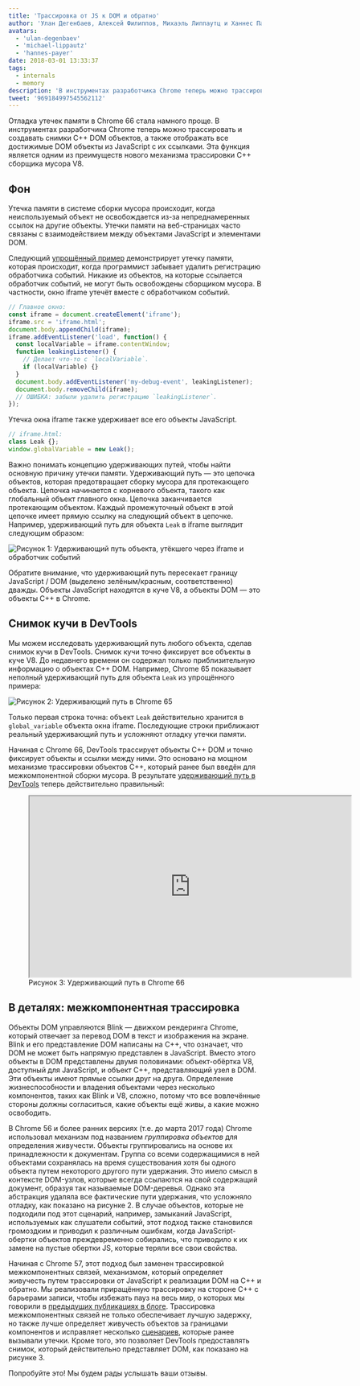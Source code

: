 ```yaml
---
title: 'Трассировка от JS к DOM и обратно'
author: 'Улан Дегенбаев, Алексей Филиппов, Михаэль Липпаутц и Ханнес Паер — содружество DOM'
avatars:
  - 'ulan-degenbaev'
  - 'michael-lippautz'
  - 'hannes-payer'
date: 2018-03-01 13:33:37
tags:
  - internals
  - memory
description: 'В инструментах разработчика Chrome теперь можно трассировать и создавать снимки C++ DOM объектов, а также отображать все достижимые DOM объекты из JavaScript с их ссылками.'
tweet: '969184997545562112'
---
```

Отладка утечек памяти в Chrome 66 стала намного проще. В инструментах разработчика Chrome теперь можно трассировать и создавать снимки C++ DOM объектов, а также отображать все достижимые DOM объекты из JavaScript с их ссылками. Эта функция является одним из преимуществ нового механизма трассировки C++ сборщика мусора V8.

<!--truncate-->
## Фон

Утечка памяти в системе сборки мусора происходит, когда неиспользуемый объект не освобождается из-за непреднамеренных ссылок на другие объекты. Утечки памяти на веб-страницах часто связаны с взаимодействием между объектами JavaScript и элементами DOM.

Следующий [упрощённый пример](https://ulan.github.io/misc/leak.html) демонстрирует утечку памяти, которая происходит, когда программист забывает удалить регистрацию обработчика событий. Никакие из объектов, на которые ссылается обработчик событий, не могут быть освобождены сборщиком мусора. В частности, окно iframe утечёт вместе с обработчиком событий.

```js
// Главное окно:
const iframe = document.createElement('iframe');
iframe.src = 'iframe.html';
document.body.appendChild(iframe);
iframe.addEventListener('load', function() {
  const localVariable = iframe.contentWindow;
  function leakingListener() {
    // Делает что-то с `localVariable`.
    if (localVariable) {}
  }
  document.body.addEventListener('my-debug-event', leakingListener);
  document.body.removeChild(iframe);
  // ОШИБКА: забыли удалить регистрацию `leakingListener`.
});
```

Утечка окна iframe также удерживает все его объекты JavaScript.

```js
// iframe.html:
class Leak {};
window.globalVariable = new Leak();
```

Важно понимать концепцию удерживающих путей, чтобы найти основную причину утечки памяти. Удерживающий путь — это цепочка объектов, которая предотвращает сборку мусора для протекающего объекта. Цепочка начинается с корневого объекта, такого как глобальный объект главного окна. Цепочка заканчивается протекающим объектом. Каждый промежуточный объект в этой цепочке имеет прямую ссылку на следующий объект в цепочке. Например, удерживающий путь для объекта `Leak` в iframe выглядит следующим образом:

![Рисунок 1: Удерживающий путь объекта, утёкшего через `iframe` и обработчик событий](/_img/tracing-js-dom/retaining-path.svg)

Обратите внимание, что удерживающий путь пересекает границу JavaScript / DOM (выделено зелёным/красным, соответственно) дважды. Объекты JavaScript находятся в куче V8, а объекты DOM — это объекты C++ в Chrome.

## Снимок кучи в DevTools

Мы можем исследовать удерживающий путь любого объекта, сделав снимок кучи в DevTools. Снимок кучи точно фиксирует все объекты в куче V8. До недавнего времени он содержал только приблизительную информацию о объектах C++ DOM. Например, Chrome 65 показывает неполный удерживающий путь для объекта `Leak` из упрощённого примера:

![Рисунок 2: Удерживающий путь в Chrome 65](/_img/tracing-js-dom/chrome-65.png)

Только первая строка точна: объект `Leak` действительно хранится в `global_variable` объекта окна iframe. Последующие строки приближают реальный удерживающий путь и усложняют отладку утечки памяти.

Начиная с Chrome 66, DevTools трассирует объекты C++ DOM и точно фиксирует объекты и ссылки между ними. Это основано на мощном механизме трассировки объектов C++, который ранее был введён для межкомпонентной сборки мусора. В результате [удерживающий путь в DevTools](https://www.youtube.com/watch?v=ixadA7DFCx8) теперь действительно правильный:

<figure>
  <div class="video video-16:9">
    <iframe src="https://www.youtube.com/embed/ixadA7DFCx8" width="640" height="360" loading="lazy"></iframe>
  </div>
  <figcaption>Рисунок 3: Удерживающий путь в Chrome 66</figcaption>
</figure>

## В деталях: межкомпонентная трассировка

Объекты DOM управляются Blink — движком рендеринга Chrome, который отвечает за перевод DOM в текст и изображения на экране. Blink и его представление DOM написаны на C++, что означает, что DOM не может быть напрямую представлен в JavaScript. Вместо этого объекты в DOM представлены двумя половинами: объект-обёртка V8, доступный для JavaScript, и объект C++, представляющий узел в DOM. Эти объекты имеют прямые ссылки друг на друга. Определение жизнеспособности и владения объектами через несколько компонентов, таких как Blink и V8, сложно, потому что все вовлечённые стороны должны согласиться, какие объекты ещё живы, а какие можно освободить.

В Chrome 56 и более ранних версиях (т.е. до марта 2017 года) Chrome использовал механизм под названием _группировка объектов_ для определения живучести. Объекты группировались на основе их принадлежности к документам. Группа со всеми содержащимися в ней объектами сохранялась на время существования хотя бы одного объекта путем некоторого другого пути удержания. Это имело смысл в контексте DOM-узлов, которые всегда ссылаются на свой содержащий документ, образуя так называемые DOM-деревья. Однако эта абстракция удаляла все фактические пути удержания, что усложняло отладку, как показано на рисунке 2. В случае объектов, которые не подходили под этот сценарий, например, замыканий JavaScript, используемых как слушатели событий, этот подход также становился громоздким и приводил к различным ошибкам, когда JavaScript-обертки объектов преждевременно собирались, что приводило к их замене на пустые обертки JS, которые теряли все свои свойства.

Начиная с Chrome 57, этот подход был заменен трассировкой межкомпонентных связей, механизмом, который определяет живучесть путем трассировки от JavaScript к реализации DOM на C++ и обратно. Мы реализовали приращённую трассировку на стороне C++ с барьерами записи, чтобы избежать пауз на весь мир, о которых мы говорили в [предыдущих публикациях в блоге](/blog/orinoco-parallel-scavenger). Трассировка межкомпонентных связей не только обеспечивает лучшую задержку, но также лучше определяет живучесть объектов за границами компонентов и исправляет несколько [сценариев](https://bugs.chromium.org/p/chromium/issues/detail?id=501866), которые ранее вызывали утечки. Кроме того, это позволяет DevTools предоставлять снимок, который действительно представляет DOM, как показано на рисунке 3.

Попробуйте это! Мы будем рады услышать ваши отзывы.

